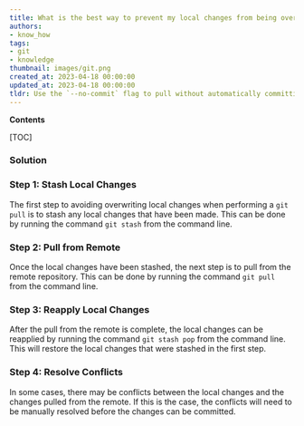 ```yaml
---
title: What is the best way to prevent my local changes from being overwritten when I run 'git pull' and I get an error about them being overwritten by a merge?
authors:
- know_how
tags:
- git
- knowledge
thumbnail: images/git.png
created_at: 2023-04-18 00:00:00
updated_at: 2023-04-18 00:00:00
tldr: Use the `--no-commit` flag to pull without automatically committing any changes.
---
```


**Contents**

[TOC]

### Solution

### Step 1: Stash Local Changes

The first step to avoiding overwriting local changes when performing a `git pull` is to stash any local changes that have been made. This can be done by running the command `git stash` from the command line.

### Step 2: Pull from Remote

Once the local changes have been stashed, the next step is to pull from the remote repository. This can be done by running the command `git pull` from the command line.

### Step 3: Reapply Local Changes

After the pull from the remote is complete, the local changes can be reapplied by running the command `git stash pop` from the command line. This will restore the local changes that were stashed in the first step.

### Step 4: Resolve Conflicts

In some cases, there may be conflicts between the local changes and the changes pulled from the remote. If this is the case, the conflicts will need to be manually resolved before the changes can be committed.
